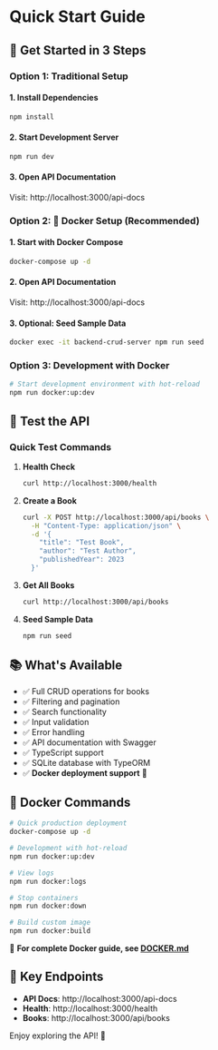 # Quick Start Guide

## 🚀 Get Started in 3 Steps

### Option 1: Traditional Setup

#### 1. Install Dependencies
```bash
npm install
```

#### 2. Start Development Server
```bash
npm run dev
```

#### 3. Open API Documentation
Visit: http://localhost:3000/api-docs

### Option 2: 🐳 Docker Setup (Recommended)

#### 1. Start with Docker Compose
```bash
docker-compose up -d
```

#### 2. Open API Documentation
Visit: http://localhost:3000/api-docs

#### 3. Optional: Seed Sample Data
```bash
docker exec -it backend-crud-server npm run seed
```

### Option 3: Development with Docker
```bash
# Start development environment with hot-reload
npm run docker:up:dev
```

## 🎯 Test the API

### Quick Test Commands

1. **Health Check**
   ```bash
   curl http://localhost:3000/health
   ```

2. **Create a Book**
   ```bash
   curl -X POST http://localhost:3000/api/books \
     -H "Content-Type: application/json" \
     -d '{
       "title": "Test Book",
       "author": "Test Author",
       "publishedYear": 2023
     }'
   ```

3. **Get All Books**
   ```bash
   curl http://localhost:3000/api/books
   ```

4. **Seed Sample Data**
   ```bash
   npm run seed
   ```

## 📚 What's Available

- ✅ Full CRUD operations for books
- ✅ Filtering and pagination
- ✅ Search functionality
- ✅ Input validation
- ✅ Error handling
- ✅ API documentation with Swagger
- ✅ TypeScript support
- ✅ SQLite database with TypeORM
- ✅ **Docker deployment support** 🐳

## 🐳 Docker Commands

```bash
# Quick production deployment
docker-compose up -d

# Development with hot-reload
npm run docker:up:dev

# View logs
npm run docker:logs

# Stop containers
npm run docker:down

# Build custom image
npm run docker:build
```

📖 **For complete Docker guide, see [DOCKER.md](./DOCKER.md)**

## 🔗 Key Endpoints

- **API Docs**: http://localhost:3000/api-docs
- **Health**: http://localhost:3000/health
- **Books**: http://localhost:3000/api/books

Enjoy exploring the API! 🎉
